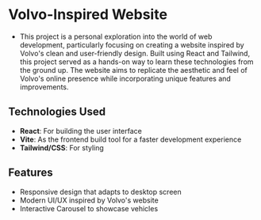 <h1>Volvo-Inspired Website</h1>

- This project is a personal exploration into the world of web development, particularly focusing on creating a website inspired by Volvo's clean and user-friendly design. Built using React and Tailwind, this project served as a hands-on way to learn these technologies from the ground up. The website aims to replicate the aesthetic and feel of Volvo's online presence while incorporating unique features and improvements.

<h2>Technologies Used</h2>

- **React**: For building the user interface
- **Vite**: As the frontend build tool for a faster development experience
- **Tailwind/CSS**: For styling

<h2>Features</h2>

- Responsive design that adapts to desktop screen
- Modern UI/UX inspired by Volvo's website
- Interactive Carousel to showcase vehicles

  
